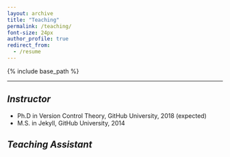 ```yaml
---
layout: archive
title: "Teaching"
permalink: /teaching/
font-size: 24px
author_profile: true
redirect_from:
  - /resume
---
```



{% include base_path %}

---

## _Instructor_
* Ph.D in Version Control Theory, GitHub University, 2018 (expected)
* M.S. in Jekyll, GitHub University, 2014

## _Teaching Assistant_
